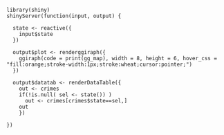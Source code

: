     library(shiny)
    shinyServer(function(input, output) {
    
      state <- reactive({
        input$state
      })
    
      output$plot <- renderggiraph({
        ggiraph(code = print(gg_map), width = 8, height = 6, hover_css = "fill:orange;stroke-width:1px;stroke:wheat;cursor:pointer;")
      })
    
      output$datatab <- renderDataTable({
        out <- crimes
        if(!is.null( sel <- state()) )
          out <- crimes[crimes$state==sel,]
        out
        })
    
    })
